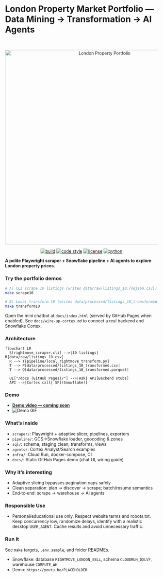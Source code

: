 # London Property Market Portfolio — Data Mining → Transformation → AI Agents

<br>
<p align="center">
  <img src="assets/social-preview.png" alt="London Property Portfolio" width="640" />
</p>

<p align="center">
  <a href="#"><img src="https://img.shields.io/badge/build-GitHub%20Actions-blue" alt="build" /></a>
  <a href="#"><img src="https://img.shields.io/badge/code%20style-black-000000.svg" alt="code style" /></a>
  <a href="#"><img src="https://img.shields.io/badge/license-MIT-green" alt="license" /></a>
  <a href="#"><img src="https://img.shields.io/badge/python-3.11+-yellow" alt="python" /></a>
</p>

**A polite Playwright scraper + Snowflake pipeline + AI agents to explore London property prices.**

### Try the portfolio demos
```bash
# A) CLI scrape 10 listings (writes data/raw/listings_10.{ndjson,csv})
make scrape10

# B) Local transform 10 (writes data/processed/listings_10_transformed.{parquet,csv})
make transform10
```

Open the mini chatbot at `docs/index.html` (served by GitHub Pages when enabled). See `docs/wire-up-cortex.md` to connect a real backend and Snowflake Cortex.

### Architecture
```mermaid
flowchart LR
  S[rightmove_scraper.cli] -->|10 listings| R[data/raw/listings_10.csv]
  R --> T[pipeline/local_rightmove_transform.py]
  T --> P[data/processed/listings_10_transformed.csv]
  T --> Q[data/processed/listings_10_transformed.parquet]

  UI["/docs (GitHub Pages)/"] -->|Ask| API[Backend stubs]
  API -->|Cortex call| SF[(Snowflake)]
```

### Demo
- **[Demo video — coming soon](https://youtu.be/PLACEHOLDER)**
- ![Demo GIF](assets/demo/placeholder.gif)

### What’s inside
- `scraper/`: Playwright + adaptive slicer, pipelines, exporters
- `pipeline/`: GCS→Snowflake loader, geocoding & zones
- `sql/`: schema, staging clean, transforms, views
- `agents/`: Cortex Analyst/Search examples
- `infra/`: Cloud Run, docker-compose, CI
- `docs/`: Static GitHub Pages demo (chat UI, wiring guide)

### Why it’s interesting
- Adaptive slicing bypasses pagination caps safely
- Clean separation: plan → discover → scrape; batch/resume semantics
- End‑to‑end: scrape → warehouse → AI agents

### Responsible Use
- Personal/educational use only. Respect website terms and robots.txt. Keep concurrency low, randomize delays, identify with a realistic desktop `USER_AGENT`. Cache results and avoid unnecessary traffic.

### Run it
See `make` targets, `.env.sample`, and folder READMEs.
- Snowflake: database `RIGHTMOVE_LONDON_SELL`, schema `CLOUDRUN_DXLVF`, warehouse `COMPUTE_WH`
- Demo: `https://youtu.be/PLACEHOLDER`
